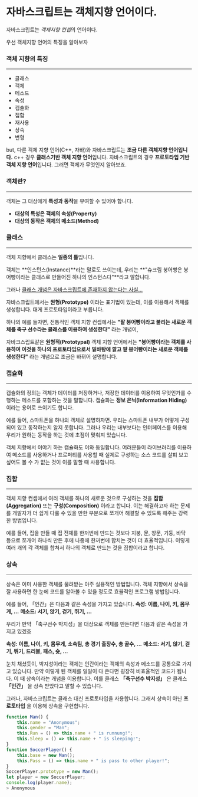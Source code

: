 # 자바스크립트는 객체지향 언어이다.

자바스크립트는 *객체지향 컨셉*의 언어이다.

우선 객체지향 언어의 특징을 알아보자

### 객체 지향의 특징
---
- 클래스
- 객체
- 메소드
- 속성
- 캡슐화
- 집합
- 재사용
- 상속
- 변형

but, 다른 객체 지향 언어(C++, 자바)와 자바스크립트는 **조금 다른 객체지향 언어입니다.**
c++ 경우 **클래스기반 객체 지향 언어**입니다.
자바스크립트의 경우 **프로토타입 기반 객체 지향 언어**입니다.
그러면 객체가 무엇인지 알아보죠.

###  객체란?
---
객체는 그 대상에게 **특성과 동작**을 부여할 수 있어야 합니다.

- **대상의 특성은 객체의 속성(Property)**
- **대상의 동작은 객체의 메소드(Method)**

### 클래스
--- 
객체 지향에서 클래스는 **일종의 틀**입니다.

객체는 **인스턴스(Instance)**라는 말로도 쓰이는데, 우리는 **"슈크림 붕어빵은 붕어빵이라는 클래스로 만들어진 하나의 인스턴스다"**라고 말합니다.

그러나 <u>클래스 개념은 자바스크립트에 존재하지 않는다는 사실...</u>

자바스크립트에서는 __원형(Prototype)__ 이라는 표기법이 있는데, 이를 이용해서 객체를 생성합니다. 대게 프로토타입이라고 부릅니다.

하나의 예를 들자면, 전통적인 객체 지향 컨셉에서는 __"팥 붕어빵이라고 불리는 새로운 객체를 축구 선수라는 클래스를 이용하여 생성한다"__  라는 개념이,

자바크스립트같은 __원형적(Prototypal)__ 객체 지향 언어에서는 __"붕어빵이라는 객체를 사용하여 이것을 하나의 프로토타입으로서 밑바탕에 깔고 팥 붕어빵이라는 새로운 객체를 생성한다"__ 라는 개념으로 조금은 바뀌어 설명합니다.

### 캡슐화
---

캡슐화의 정의는 객체가 데이터를 저장하거나, 저장한 데이터를 이용하여 무엇인가를 수행하는 메소드를 포함하는 것을 말합니다. 캡슐화는 __정보 은닉(Information Hiding)__ 이라는 용어로 쓰이기도 합니다.

예를 들어, 스마트폰을 하나의 객체로 설명하자면.
우리는 스마트폰 내부가 어떻게 구성되어 있고 동작하는지 알지 못합니다. 그러나 우리는 내부보다는 인터페이스를 이용해 우리가 원하는 동작을 하는 것에 초점이 맞춰져 있습니다.

객체 지향에서 이야기 하는 캡슐화도 이와 동일합니다. 여러분들이 라이브러리를 이용하여 메소드를 사용하거나 프로퍼티를 사용할 때 실제로 구성하는 소스 코드를 살펴 보고 싶어도 볼 수 가 없는 것이 이를 말할 때 사용합니다.

### 집합
---

객체 지향 컨셉에서 여러 객체를 하나의 새로운 것으로 구성하는 것을 __집합(Aggregation)__ 또는 __구성(Composition)__ 이라고 합니다. 이는 해결하고자 하는 문제를 개발자가 더 쉽게 다룰 수 있을 만한 부분으로 쪼개어 해결할 수 있도록 해주는 강력한 방법입니다. 

예를 들어, 집을 만들 때 집 전체를 한꺼번에 만드는 것보다 지붕, 문, 창문, 기둥, 바닥 등으로 쪼개어 하나씩 만든 후에 나중에 한꺼번에 합치는 것이 더 효율적입니다. 이렇게 여러 개의 각 객체를 합쳐서 하나의 객체로 만드는 것을 집합이라고 합니다.

### 상속
---

상속은 이미 사용한 객체를 물려받는 아주 실용적인 방법입니다. 객체 지향에서 상속을 잘 사용하면 한 눈에 코드를 알아볼 수 있을 정도로 효율적인 프로그램 방법입니다.

예를 들어, 「인간」은 다음과 같은 속성을 가지고 있습니다.
__속성: 이름, 나이, 키, 몸무게, ...__
__메소드: 서기, 앉기, 걷기, 뛰기, ...__

우리가 만약 「축구선수 박지성」을 대상으로 객체를 만든다면 다음과 같은 속성을 가지고 있겠죠

__속성: 이름, 나이, 키, 몸무게, 소속팀, 총 경기 출장수, 총 골수, ...__
__메소드: 서기, 앉기, 걷기, 뛰기, 드리블, 패스, 슛, ...__

눈치 채셨듯이, 박지성이라는 객체는 인간이라는 객체의 속성과 메소드를 공통으로 가지고 있습니다. 만약 이렇게 된 객체를 일일이 다 쓴다면 굉장히 비효율적인 코드가 됩니다. 이 때 상속이라는 개념을 이용합니다. 이를 클래스 __「축구선수 박지성」__ 은 클래스 __「인간」__ 을 상속 받았다고 말할 수 있습니다.

그러나, 자바스크립트는 클래스 대신 프로토타입을 사용합니다. 그래서 상속이 아닌 __프로토타입__ 을 이용해 상속을 구현합니다.

``` javascript
function Man() {
    this.name = "Anonymous";
    this.gender = "Man";
    this.Run = () => this.name + " is runnung!";
    this.Sleep = () => this.name + " is sleeping!";
}
function SoccerPlayer() {
    this.base = new Man();
    this.Pass = () => this.name + " is pass to other player!";
}
SoccerPlayer.prototype = new Man();
let player = new SoccerPlayer;
console.log(player.name);
> Anonymous
```